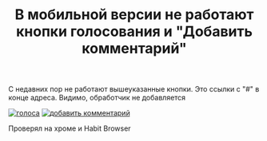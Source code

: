 ﻿---
title: "В мобильной версии не работают кнопки голосования и &quot;Добавить комментарий&quot;"
se.owner.user_id: 202854
se.owner.display_name: "axmed2004"
se.owner.link: "https://ru.meta.stackoverflow.com/users/202854/axmed2004"
se.link: "https://ru.meta.stackoverflow.com/questions/10553/%d0%92-%d0%bc%d0%be%d0%b1%d0%b8%d0%bb%d1%8c%d0%bd%d0%be%d0%b9-%d0%b2%d0%b5%d1%80%d1%81%d0%b8%d0%b8-%d0%bd%d0%b5-%d1%80%d0%b0%d0%b1%d0%be%d1%82%d0%b0%d1%8e%d1%82-%d0%ba%d0%bd%d0%be%d0%bf%d0%ba%d0%b8-%d0%b3%d0%be%d0%bb%d0%be%d1%81%d0%be%d0%b2%d0%b0%d0%bd%d0%b8%d1%8f-%d0%b8-%d0%94%d0%be%d0%b1%d0%b0%d0%b2%d0%b8%d1%82%d1%8c-%d0%ba%d0%be%d0%bc%d0%bc%d0%b5%d0%bd%d1%82%d0%b0%d1%80%d0%b8%d0%b9"
se.question_id: 10553
se.post_type: question
---
<p>С недавних пор не работают вышеуказанные кнопки. Это ссылки с &quot;#&quot; в конце адреса. Видимо, обработчик не добавляется</p>
<p><a href="https://i.stack.imgur.com/YP1W3.png" rel="nofollow noreferrer"><img src="https://i.stack.imgur.com/YP1W3.png" alt="голоса" /></a> <a href="https://i.stack.imgur.com/h5g1p.png" rel="nofollow noreferrer"><img src="https://i.stack.imgur.com/h5g1p.png" alt="добавить комментарий" /></a></p>
<p>Проверял на хроме и Habit Browser</p>
